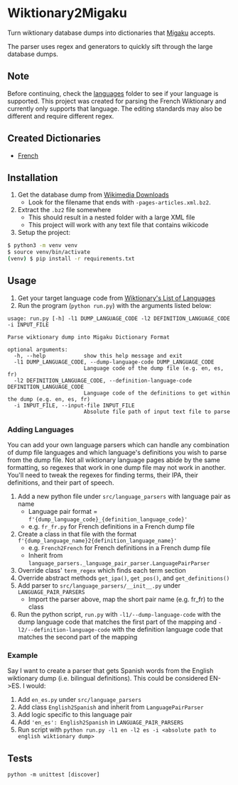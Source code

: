 # Wiktionary2Migaku

Turn wiktionary database dumps into dictionaries that [Migaku](https://www.migaku.io/tools-guides) accepts.

The parser uses regex and generators to quickly sift through the large database dumps.

## Note

Before continuing, check the [languages](./src/language_parsers) folder to see if your language is supported. This project was created for parsing the French Wiktionary and currently only supports that language. The editing standards may also be different and require different regex.

## Created Dictionaries

- [French](https://drive.google.com/file/d/1PoU1rbaaqtMWIiYagnk4P4d1v8FiuFDS/view?usp=sharing)

## Installation

1. Get the database dump from [Wikimedia Downloads](https://dumps.wikimedia.org/backup-index.html)
    - Look for the filename that ends with `-pages-articles.xml.bz2`.
2. Extract the `.bz2` file somewhere
    - This should result in a nested folder with a large XML file
    - This project will work with any text file that contains wikicode
3. Setup the project:

```bash
$ python3 -m venv venv
$ source venv/bin/activate
(venv) $ pip install -r requirements.txt
```

## Usage

1. Get your target language code from [Wiktionary's List of Languages](https://en.wiktionary.org/wiki/Wiktionary:List_of_languages)
2. Run the program (`python run.py`) with the arguments listed below:

```
usage: run.py [-h] -l1 DUMP_LANGUAGE_CODE -l2 DEFINITION_LANGUAGE_CODE -i INPUT_FILE

Parse wiktionary dump into Migaku Dictionary Format

optional arguments:
  -h, --help            show this help message and exit
  -l1 DUMP_LANGUAGE_CODE, --dump-language-code DUMP_LANGUAGE_CODE
                        Language code of the dump file (e.g. en, es, fr)
  -l2 DEFINITION_LANGUAGE_CODE, --definition-language-code DEFINITION_LANGUAGE_CODE
                        Language code of the definitions to get within the dump (e.g. en, es, fr)
  -i INPUT_FILE, --input-file INPUT_FILE
                        Absolute file path of input text file to parse
```

### Adding Languages

You can add your own language parsers which can handle any combination of dump file languages and which language's definitions you wish to parse from the dump file. Not all wiktionary language pages abide by the same formatting, so regexes that work in one dump file may not work in another. You'll need to tweak the regexes for finding terms, their IPA, their definitions, and their part of speech.

1. Add a new python file under `src/language_parsers` with language pair as name
    - Language pair format = `f'{dump_language_code}_{definition_language_code}'`
    - e.g. `fr_fr.py` for French definitions in a French dump file
1. Create a class in that file with the format `f'{dump_language_name}2{definition_language_name}'`
    - e.g. `French2French` for French definitions in a French dump file
    - Inherit from `language_parsers._language_pair_parser.LanguagePairParser`
1. Override class' `term_regex` which finds each term section
1. Override abstract methods `get_ipa()`, `get_pos()`, and `get_definitions()`
1. Add parser to `src/language_parsers/__init__.py` under `LANGUAGE_PAIR_PARSERS`
    - Import the parser above, map the short pair name (e.g. fr_fr) to the class
1. Run the python script, `run.py` with `-l1/--dump-language-code` with the dump language code that matches the first part of the mapping and `-l2/--definition-language-code` with the definition language code that matches the second part of the mapping

### Example

Say I want to create a parser that gets Spanish words from the English wiktionary dump (i.e. bilingual definitions). This could be considered EN->ES. I would:

1. Add `en_es.py` under `src/language_parsers`
1. Add class `English2Spanish` and inherit from `LanguagePairParser`
1. Add logic specific to this language pair
1. Add `'en_es': English2Spanish` in `LANGUAGE_PAIR_PARSERS`
1. Run script with `python run.py -l1 en -l2 es -i <absolute path to english wiktionary dump>`

## Tests

```
python -m unittest [discover]
```